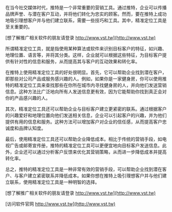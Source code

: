 在当今社交媒体时代，推特是一个非常重要的营销工具。通过推特，企业可以传播品牌声誉、与潜在客户互动，并将他们转化为忠实的顾客。然而，要在推特上成功地吸引理想客户并与他们建立联系，需要一些技巧和工具。其中，精准定位工具是至关重要的。

[想了解推广相关软件的朋友请登录 http://www.vst.tw](http://www.vst.tw)

所谓精准定位工具，就是指使用某种算法或软件来识别目标客户的特征，如兴趣、地理位置、语言等，并将其分类。这样，企业就可以根据这些特征，为目标客户提供有针对性的信息和服务，从而提高其与客户的互动效果和转化率。

在推特上使用精准定位工具的好处很明显。首先，它可以帮助企业找到潜在客户，即那些对公司产品或服务感兴趣的人。例如，如果你是一家健身房，你可以使用推特的精准定位工具来查找那些在你所在城市内寻找健身房的人，并向他们发送营销信息。这种方法比广泛地向所有人发送信息更有效，因为它能帮助你找到真正会对你的产品感兴趣的人。

其次，精准定位工具还可以帮助企业与目标客户建立更紧密的联系。通过根据客户的兴趣爱好和地理位置向他们发送相关信息，企业可以引起客户的兴趣，并为他们提供有用的信息和服务。这种方法可以增加客户对企业的信任感，从而提高客户忠诚度和品牌认知度。

最后，使用精准定位工具还可以帮助企业降低成本。相比于传统的营销手段，如电视广告或邮寄宣传册，推特的精准定位工具可以更便宜地向目标客户发送信息。此外，企业还可以通过分析客户反馈来优化其营销策略，从而进一步降低成本并提高转化率。

总之，推特的精准定位工具是一种非常有效的营销手段，可以帮助企业找到潜在客户、与客户建立紧密联系并降低成本。如果你想在推特上吸引理想客户并与他们建立联系，使用精准定位工具是一种明智的选择。

[想了解推广相关软件的朋友请登录 http://www.vst.tw](http://www.vst.tw)


[访问软件官网 http://www.vst.tw](http://www.vst.tw)
